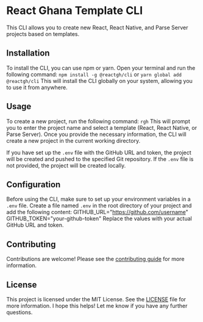 # React Ghana Template CLI

This CLI allows you to create new React, React Native, and Parse Server projects based on templates.

## Installation

To install the CLI, you can use npm or yarn. Open your terminal and run the following command:
`npm install -g @reactgh/cli`
or
`yarn global add @reactgh/cli`
This will install the CLI globally on your system, allowing you to use it from anywhere.

## Usage

To create a new project, run the following command:
`rgh`
This will prompt you to enter the project name and select a template (React, React Native, or Parse Server). Once you provide the necessary information, the CLI will create a new project in the current working directory.

If you have set up the `.env` file with the GitHub URL and token, the project will be created and pushed to the specified Git repository. If the `.env` file is not provided, the project will be created locally.

## Configuration

Before using the CLI, make sure to set up your environment variables in a `.env` file. Create a file named `.env` in the root directory of your project and add the following content:
GITHUB_URL="https://github.com/username"
GITHUB_TOKEN="your-github-token"
Replace the values with your actual GitHub URL and token.

## Contributing

Contributions are welcome! Please see the [contributing guide](CONTRIBUTING.md) for more information.

## License

This project is licensed under the MIT License. See the [LICENSE](LICENSE) file for more information.
I hope this helps! Let me know if you have any further questions.